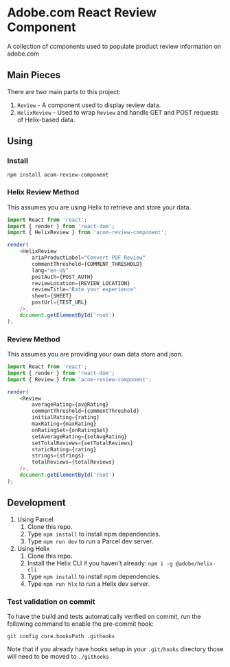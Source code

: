 # Adobe.com React Review Component
A collection of components used to populate product review information on adobe.com

## Main Pieces
There are two main parts to this project:

1. `Review` - A component used to display review data.
2. `HelixReview` - Used to wrap `Review` and handle GET and POST requests of Helix-based data.

## Using
### Install
`npm install acom-review-component`

### Helix Review Method
This assumes you are using Helix to retrieve and store your data.

``` js
import React from 'react';
import { render } from 'react-dom';
import { HelixReview } from 'acom-review-component';

render(
    <HelixReview
        ariaProductLabel="Convert PDF Review"
        commentThreshold={COMMENT_THRESHOLD}
        lang="en-US"
        postAuth={POST_AUTH}
        reviewLocation={REVIEW_LOCATION}
        reviewTitle="Rate your experience"
        sheet={SHEET}
        postUrl={TEST_URL}
    />,
    document.getElementById('root')
);
```

### Review Method
This assumes you are providing your own data store and json.

``` js
import React from 'react';
import { render } from 'react-dom';
import { Review } from 'acom-review-component';

render(
    <Review
        averageRating={avgRating}
        commentThreshold={commentThreshold}
        initialRating={rating}
        maxRating={maxRating}
        onRatingSet={onRatingSet}
        setAverageRating={setAvgRating}
        setTotalReviews={setTotalReviews}
        staticRating={rating}
        strings={strings}
        totalReviews={totalReviews}
    />,
    document.getElementById('root')
);
```

## Development
1. Using Parcel
   1. Clone this repo.
   2. Type `npm install` to install npm dependencies.
   3. Type `npm run dev` to run a Parcel dev server.
2. Using Helix
   1. Clone this repo.
   2. Install the Helix CLI if you haven't already: `npm i -g @adobe/helix-cli`
   2. Type `npm install` to install npm dependencies.
   3. Type `npm run hlx` to run a Helix dev server.

### Test validation on commit

To have the build and tests automatically verified on commit, run the following command to enable the pre-commit hook:

`git config core.hooksPath .githooks`

Note that if you already have hooks setup in your `.git/hooks` directory those will need to be moved to `./githooks`
